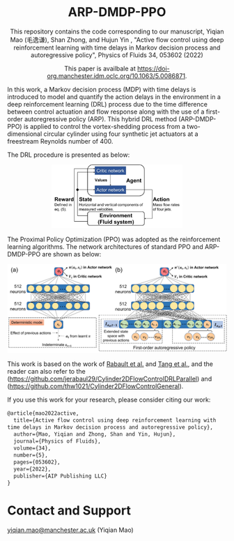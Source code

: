 <div align="center">
<!-- Title: -->
  <h1>ARP-DMDP-PPO</h1>

This repository contains the code corresponding to our manuscript, Yiqian Mao (毛逸谦), Shan Zhong, and Hujun Yin , "Active flow control using deep reinforcement learning with time delays in Markov decision process and autoregressive policy", Physics of Fluids 34, 053602 (2022)

This paper is availbale at https://doi-org.manchester.idm.oclc.org/10.1063/5.0086871.
</div>

In this work, a Markov decision process (MDP) with time delays is introduced to model and quantify the action delays in the environment in a deep reinforcement learning (DRL) process due to the time difference between control actuation and flow response along with the use of a first-order autoregressive policy (ARP). This hybrid DRL method (ARP-DMDP-PPO) is applied to control the vortex-shedding process from a two-dimensional circular cylinder using four synthetic jet actuators at a freestream Reynolds number of 400.

The DRL procedure is presented as below:

<div align="center"><img src="./Figures/DRLProcedure.jpg" width="60%"/></div>

The Proximal Policy Optimization (PPO) was adopted as the reinforcement learning algorithms. The network architectures of standard PPO and ARP-DMDP-PPO are shown as below:

![Network architectures](./Figures/NetworkArchitectures.jpg)

This work is based on the work of <a href="https://doi-org.manchester.idm.oclc.org/10.1063/1.5116415">Rabault et al.</a> and
<a href="https://doi-org.manchester.idm.oclc.org/10.1063/5.0006492">Tang et al.</a>, and the reader can also refer to the (https://github.com/jerabaul29/Cylinder2DFlowControlDRLParallel) and (https://github.com/thw1021/Cylinder2DFlowControlGeneral).

If you use this work for your research, please consider citing our work:
```
@article{mao2022active,
  title={Active flow control using deep reinforcement learning with time delays in Markov decision process and autoregressive policy},
  author={Mao, Yiqian and Zhong, Shan and Yin, Hujun},
  journal={Physics of Fluids},
  volume={34},
  number={5},
  pages={053602},
  year={2022},
  publisher={AIP Publishing LLC}
}
```

# Contact and Support
yiqian.mao@manchester.ac.uk (Yiqian Mao)

